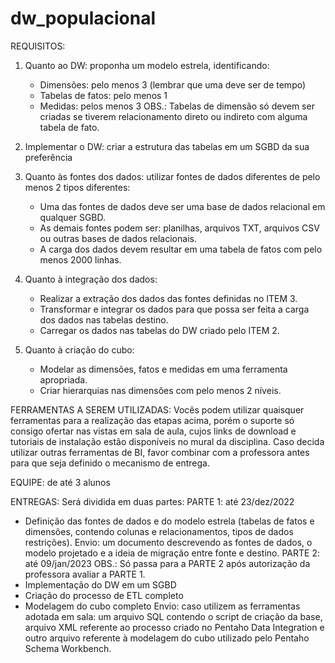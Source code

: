 # dw_populacional

REQUISITOS:
1. Quanto ao DW: proponha um modelo estrela, identificando:
     - Dimensões: pelo menos 3 (lembrar que uma deve ser de tempo)
     - Tabelas de fatos: pelo menos 1
     - Medidas: pelos menos 3
    OBS.: Tabelas de dimensão só devem ser criadas se tiverem relacionamento direto ou indireto com alguma tabela de fato.
2. Implementar o DW: criar a estrutura das tabelas em um SGBD da sua preferência
3. Quanto às fontes dos dados: utilizar fontes de dados diferentes de pelo menos 2 tipos diferentes:
     - Uma das fontes de dados deve ser uma base de dados relacional em qualquer SGBD.
     - As demais fontes podem ser: planilhas, arquivos TXT, arquivos CSV ou outras bases de dados relacionais.
     - A carga dos dados devem resultar em uma tabela de fatos com pelo menos 2000 linhas.
4. Quanto à integração dos dados: 
     - Realizar a extração dos dados das fontes definidas no ITEM 3.
     - Transformar e integrar os dados para que possa ser feita a carga dos dados nas tabelas destino.
     - Carregar os dados nas tabelas do DW criado pelo ITEM 2.

5. Quanto à criação do cubo: 
     - Modelar as dimensões, fatos e medidas em uma ferramenta apropriada.
     - Criar hierarquias nas dimensões com pelo menos 2 níveis.

FERRAMENTAS A SEREM UTILIZADAS:
Vocês podem utilizar quaisquer ferramentas para a realização das etapas acima, porém o suporte só consigo ofertar nas vistas em sala de aula, cujos links de download e tutoriais de instalação estão disponíveis no mural da disciplina.
Caso decida utilizar outras ferramentas de BI, favor combinar com a professora antes para que seja definido o mecanismo de entrega.

EQUIPE: de até 3 alunos

ENTREGAS:
Será dividida em duas partes:
PARTE 1: até 23/dez/2022
- Definição das fontes de dados e do modelo estrela (tabelas de fatos e dimensões, contendo colunas e relacionamentos, tipos de dados restrições).
Envio: um documento descrevendo as fontes de dados, o modelo projetado e a ideia de migração entre fonte e destino.
PARTE 2: até 09/jan/2023
OBS.: Só passa para a PARTE 2 após autorização da professora avaliar a PARTE 1.
- Implementação do DW em um SGBD
- Criação do processo de ETL completo
- Modelagem do cubo completo
Envio: caso utilizem as ferramentas adotada em sala: um arquivo SQL contendo o script de criação da base, arquivo XML referente ao processo criado no Pentaho Data Integration e outro arquivo referente à modelagem do cubo utilizado pelo Pentaho Schema Workbench.
